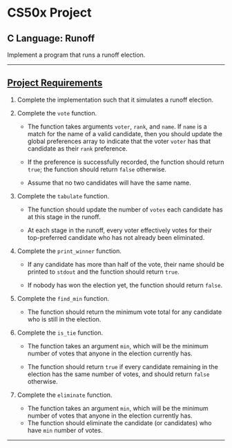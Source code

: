 # CS50x Project
## C Language: Runoff
Implement a program that runs a runoff election.

---

## [Project Requirements](https://cs50.harvard.edu/x/2020/psets/3/runoff/)
1. Complete the implementation such that it simulates a runoff election.

2. Complete the ```vote``` function.
   * The function takes arguments ```voter```, ```rank```, and ```name```. If ```name``` is a match for the name of a valid candidate, then you should update the global preferences array to indicate that the voter ```voter``` has that candidate as their ```rank``` preference.

   * If the preference is successfully recorded, the function should return ```true```; the function should return ```false``` otherwise.

   * Assume that no two candidates will have the same name.

3. Complete the ```tabulate``` function.
   * The function should update the number of ```votes``` each candidate has at this stage in the runoff.

   * At each stage in the runoff, every voter effectively votes for their top-preferred candidate who has not already been eliminated.

4. Complete the ```print_winner``` function.
   * If any candidate has more than half of the vote, their name should be printed to ```stdout``` and the function should return ```true```.

   * If nobody has won the election yet, the function should return ```false```.

5. Complete the ```find_min``` function.
   * The function should return the minimum vote total for any candidate who is still in the election.

6. Complete the ```is_tie``` function.
   * The function takes an argument ```min```, which will be the minimum number of votes that anyone in the election currently has.

   * The function should return ```true``` if every candidate remaining in the election has the same number of votes, and should return ```false``` otherwise.

7. Complete the ```eliminate``` function.
   * The function takes an argument ```min```, which will be the minimum number of votes that anyone in the election currently has.
   * The function should eliminate the candidate (or candidates) who have ```min``` number of votes.

---
